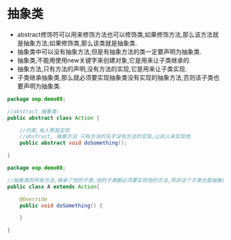 # 抽象类

- abstract修饰符可以用来修饰方法也可以修饰类,如果修饰方法,那么该方法就是抽象方法;如果修饰类,那么该类就是抽象类.
- 抽象类中可以没有抽象方法,但是有抽象方法的类一定要声明为抽象类.
- 抽象类,不能用使用new关键字来创建对象,它是用来让子类继承的.
- 抽象方法,只有方法的声明,没有方法的实现,它是用来让子类实现.
- 子类继承抽象类,那么就必须要实现抽象类没有实现的抽象方法,否则该子类也要声明为抽象类.

```java
package oop.demo08;

//abstract 抽象类:
public abstract class Action {

    //约束,有人帮我实现
    //abstract, 抽象方法 只有方法的名字没有方法的实现,让别人来实现他
    public abstract void doSomething();

}
```

```java
package oop.demo08;

//抽象类的所有方法,继承了他的子类,他的子类都必须要实现他的方法,除非这个子类也是抽象的
public class A extends Action{

    @Override
    public void doSomething() {

    }

}
```

